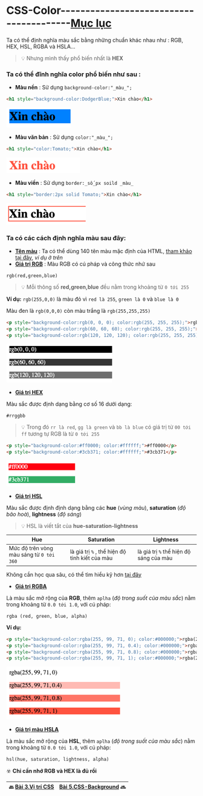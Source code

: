 # CSS-Color----------------------------------------[Mục lục](https://github.com/Zenfection/CSS)

Ta có thể định nghĩa màu sắc bằng những chuẩn khác nhau như : RGB, HEX, HSL, RGBA và HSLA...

> 💡 Nhưng mình thấy phổ biến nhất là **HEX**

### Ta có thể đĩnh nghĩa color phổ biến như sau :

- **Màu nền** : Sử dụng `background-color:"_màu_";`

```html
<h1 style="background-color:DodgerBlue;">Xin chào</h1>
```

![Ảnh chụp Màn hình 2021-01-06 lúc 12.51.53.png](https://raw.githubusercontent.com/Zenfection/Image/master/2021/01/06-12-51-58-A%CC%89nh%20chu%CC%A3p%20Ma%CC%80n%20hi%CC%80nh%202021-01-06%20lu%CC%81c%2012.51.53.png)

- **Màu văn bản** : Sử dụng `color:"_màu_";`

```html
<h1 style="color:Tomato;">Xin chào</h1>
```

![Ảnh chụp Màn hình 2021-01-06 lúc 12.51.26.png](https://raw.githubusercontent.com/Zenfection/Image/master/2021/01/06-12-51-35-A%CC%89nh%20chu%CC%A3p%20Ma%CC%80n%20hi%CC%80nh%202021-01-06%20lu%CC%81c%2012.51.26.png)

- **Màu viền** : Sử dụng `border:_số_px soild _màu_`

```html
<h1 style="border:2px solid Tomato;">Xin chào</h1>
```

![Ảnh chụp Màn hình 2021-01-06 lúc 12.50.51.png](https://raw.githubusercontent.com/Zenfection/Image/master/2021/01/06-12-51-11-A%CC%89nh%20chu%CC%A3p%20Ma%CC%80n%20hi%CC%80nh%202021-01-06%20lu%CC%81c%2012.50.51.png)

### Ta có các cách định nghĩa màu sau đây:

- **<u>Tên màu</u>** : Ta có thể dùng 140 tên màu mặc định của HTML, [tham khảo tại đây](https://quantrimang.com/mau-sac-trong-html-149960), *ví dụ ở trên*
- **<u>Giá trị RGB</u>** : Màu RGB có cú pháp và công thức nhứ sau

```textile
rgb(red,green,blue)
```

>  💡 Mỗi thông số **red,green,blue** đều nằm trong khoảng từ `0 tới 255`

**Ví dụ:**  `rgb(255,0,0)` là màu đỏ vì `red là 255`, `green là 0` và `blue là 0`

Màu đen là `rgb(0,0,0)` còn màu trắng là `rgb(255,255,255)`

```html
<p style="background-color:rgb(0, 0, 0); color:rgb(255, 255, 255);">rgb(0, 0, 0)</p>
<p style="background-color:rgb(60, 60, 60); color:rgb(255, 255, 255);">rgb(60, 60, 60)</p>
<p style="background-color:rgb(120, 120, 120); color:rgb(255, 255, 255);">rgb(120, 120, 120)</p>
```

![Ảnh chụp Màn hình 2021-01-06 lúc 12.49.54.png](https://raw.githubusercontent.com/Zenfection/Image/master/2021/01/06-12-50-11-A%CC%89nh%20chu%CC%A3p%20Ma%CC%80n%20hi%CC%80nh%202021-01-06%20lu%CC%81c%2012.49.54.png)

- **<u>Giá trị HEX</u>**

Màu sắc được định dạng bằng cơ số 16 dưới dạng:

```textile
#rrggbb
```

>  💡 Trong đó `rr là red`, `gg là green` và `bb là blue` có giá trị từ `00 tới ff` tương tự RGB là từ `0 tới 255`

```html
<p style="background-color:#ff0000; color:#ffffff;">#ff0000</p>
<p style="background-color:#3cb371; color:#ffffff;">#3cb371</p>
```

![Ảnh chụp Màn hình 2021-01-06 lúc 12.49.20.png](https://raw.githubusercontent.com/Zenfection/Image/master/2021/01/06-12-49-35-A%CC%89nh%20chu%CC%A3p%20Ma%CC%80n%20hi%CC%80nh%202021-01-06%20lu%CC%81c%2012.49.20.png)

- **<u>Giá trị HSL</u>**

Màu sắc được định định dạng bằng các **hue** (*vùng màu*), **saturation** (*độ bão hoà*), **lightness** (*độ sáng*)

> 💡 HSL là viết tắt của **hue-saturation-lightness**

| Hue                                      | Saturation                                     | Lightness                               |
| ---------------------------------------- | ---------------------------------------------- | --------------------------------------- |
| Mức độ trên vòng màu sáng từ `0 tới 360` | là giá trị `%` , thể hiện độ tinh kiết của màu | là giá trị `%` thể hiện độ sáng của màu |

Không cần học qua sâu, có thể tìm hiểu kỹ hơn [tại đây](https://www.w3schools.com/colors/colors_hsl.asp)

- **<u>Giá trị RGBA</u>**

Là màu sắc mở rộng của **RGB**, thêm `aplha` (*độ trong suốt của màu sắc*) nằm trong khoảng từ `0.0 tới 1.0`, với cú pháp:

```textile
rgba (red, green, blue, alpha)
```

**Ví dụ:**

```html
<p style="background-color:rgba(255, 99, 71, 0); color:#000000;">rgba(255, 99, 71, 0)</p>
<p style="background-color:rgba(255, 99, 71, 0.4); color:#000000;">rgba(255, 99, 71, 0.4)</p>
<p style="background-color:rgba(255, 99, 71, 0.8); color:#000000;">rgba(255, 99, 71, 0.8)</p>
<p style="background-color:rgba(255, 99, 71, 1); color:#000000;">rgba(255, 99, 71, 1)</p>
```

![Ảnh chụp Màn hình 2021-01-06 lúc 12.48.31.png](https://raw.githubusercontent.com/Zenfection/Image/master/2021/01/06-12-48-44-A%CC%89nh%20chu%CC%A3p%20Ma%CC%80n%20hi%CC%80nh%202021-01-06%20lu%CC%81c%2012.48.31.png)

- **<u>Giá trị màu HSLA</u>**

Là màu sắc mở rộng của **HSL**, thêm `aplha` (*độ trong suốt của màu sắc*) nằm trong khoảng từ `0.0 tới 1.0`, với cú pháp:

```textile
hsl(hue, saturation, lightness, alpha)
```

☣️ **Chỉ cần nhớ RGB và HEX là đủ rồi**

| 🔙 [Bài 3.Vị trí CSS](https://github.com/Zenfection/CSS/blob/master/BasicCSS/3.VitriCSS.md) | [Bài 5.CSS-Background](https://github.com/Zenfection/CSS/blob/master/BasicCSS/5.CSS-Background.md) 🔜 |
| ------------------------------------------------------------------------------------------- | ----------------------------------------------------------------------------------------------------- |